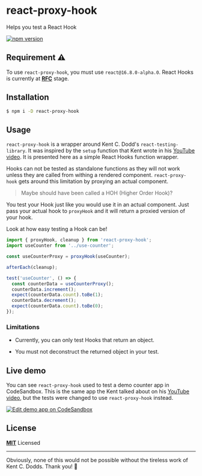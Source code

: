# react-proxy-hook

Helps you test a React Hook

[![npm version](https://badge.fury.io/js/react-proxy-hook.svg)](https://badge.fury.io/js/react-proxy-hook)

## Requirement ⚠️

To use `react-proxy-hook`, you must use `react@16.8.0-alpha.0`. React Hooks is currently at
**[RFC](https://github.com/reactjs/rfcs/pull/68)** stage.

## Installation

```bash
$ npm i -D react-proxy-hook
```

## Usage

`react-proxy-hook` is a wrapper around Kent C. Dodd's `react-testing-library`.
It was inspired by the `setup` function that Kent wrote in his
[YouTube video](https://youtu.be/0e6WCQYg5tU).
It is presented here as a simple React Hooks function wrapper.

Hooks can not be tested as standalone functions as they will not work
unless they are called from withing a rendered component.
`react-proxy-hook` gets around this limitation by proxying an actual
component.

> Maybe should have been called a HOH (Higher Order Hook)?

You test your Hook just like you would use it in an actual component.
Just pass your actual hook to `proxyHook` and it will return
a proxied version of your hook.

Look at how easy testing a Hook can be!

```js
import { proxyHook, cleanup } from 'react-proxy-hook';
import useCounter from '../use-counter';

const useCounterProxy = proxyHook(useCounter);

afterEach(cleanup);

test('useCounter', () => {
  const counterData = useCounterProxy();
  counterData.increment();
  expect(counterData.count).toBe(1);
  counterData.decrement();
  expect(counterData.count).toBe(0);
});
```

### Limitations

- Currently, you can only test Hooks that return an object.

- You must not deconstruct the returned object in your test.

## Live demo

You can see `react-proxy-hook` used to test a demo counter app in CodeSandbox.
This is the same app the Kent talked about on his [YouTube video](https://youtu.be/0e6WCQYg5tU),
but the tests were changed to use `react-proxy-hook` instead.

[![Edit demo app on CodeSandbox](https://codesandbox.io/static/img/play-codesandbox.svg)](https://codesandbox.io/s/6lqxvx42mz)

## License

**[MIT](LICENSE)** Licensed

---

Obviously, none of this would not be possible without the tireless work of
Kent C. Dodds. Thank you! 🙏
